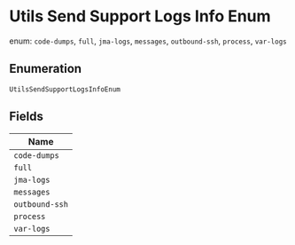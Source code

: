 
# Utils Send Support Logs Info Enum

enum: `code-dumps`, `full`, `jma-logs`, `messages`, `outbound-ssh`, `process`, `var-logs`

## Enumeration

`UtilsSendSupportLogsInfoEnum`

## Fields

| Name |
|  --- |
| `code-dumps` |
| `full` |
| `jma-logs` |
| `messages` |
| `outbound-ssh` |
| `process` |
| `var-logs` |

